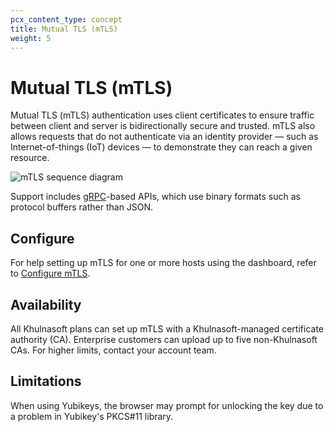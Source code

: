 ```yaml
---
pcx_content_type: concept
title: Mutual TLS (mTLS)
weight: 5
---
```


# Mutual TLS (mTLS)

Mutual TLS (mTLS) authentication uses client certificates to ensure traffic between client and server is bidirectionally secure and trusted. mTLS also allows requests that do not authenticate via an identity provider — such as Internet-of-things (IoT) devices — to demonstrate they can reach a given resource.

![mTLS sequence diagram](/images/api-shield/api-shield-call-sequence.png)

Support includes [gRPC](https://grpc.io/docs/what-is-grpc/introduction/)-based APIs, which use binary formats such as protocol buffers rather than JSON.

## Configure

For help setting up mTLS for one or more hosts using the dashboard, refer to [Configure mTLS](/api-shield/security/mtls/configure/).

## Availability

All Khulnasoft plans can set up mTLS with a Khulnasoft-managed certificate authority (CA). Enterprise customers can upload up to five non-Khulnasoft CAs. For higher limits, contact your account team.

## Limitations

When using Yubikeys, the browser may prompt for unlocking the key due to a problem in Yubikey's PKCS#11 library.
